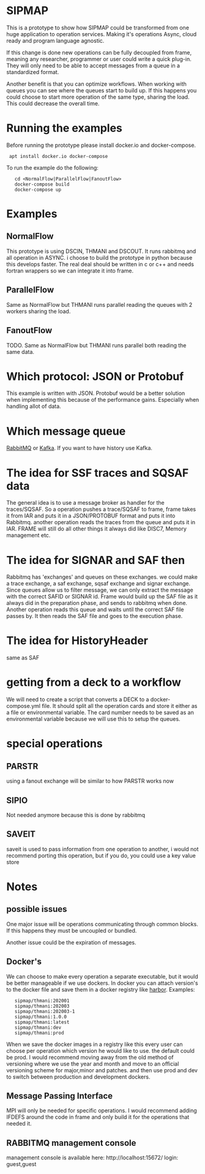 # SIPMAP
This is a prototype to show how SIPMAP could be transformed from one huge application to operation services. Making it's operations Async, cloud ready and program language agnostic.

If this change is done new operations can be fully decoupled from frame, meaning any researcher, programmer or user could write a quick plug-in. They will only need to be able to accept messages from a queue in a standardized format. 

Another benefit is that you can optimize workflows. When working with queues you can see where the queues start to build up. If this happens you could choose to start more operation of the same type, sharing the load. This could decrease the overall time.  

# Running the examples
Before running the prototype please install docker.io and docker-compose. 
 ```
  apt install docker.io docker-compose
```

To run the example do the following:
 ```
    cd <NormalFlow|ParallelFlow|FanoutFlow>
    docker-compose build
    docker-compose up
 ```

# Examples
## NormalFlow
This prototype is using DSCIN, THMANI and DSCOUT. It runs rabbitmq and all operation in ASYNC. i choose to build the prototype in python because this develops faster. The real deal should be written in c or c++ and needs fortran wrappers so we can integrate it into frame. 

## ParallelFlow
Same as NormalFlow but THMANI runs parallel reading the queues with 2 workers sharing the load.

## FanoutFlow
TODO. Same as NormalFlow but THMANI runs parallel both reading the same data. 

# Which protocol: JSON or Protobuf
This example is written with JSON. Protobuf would be a better solution when implementing this because of the performance gains. Especially when handling allot of data. 

# Which message queue
[RabbitMQ](https://www.rabbitmq.com/devtools.html) or [Kafka](https://kafka.apache.org/). If you want to have history use Kafka. 

# The idea for SSF traces and SQSAF data
The general idea is to use a message broker as handler for the traces/SQSAF. So a operation pushes a trace/SQSAF to frame, frame takes it from IAR and puts it in a JSON/PROTOBUF format and puts it into Rabbitmq. another operation reads the traces from the queue and puts it in IAR. FRAME will still do all other things it always did like DISC7, Memory management etc. 

# The idea for SIGNAR and SAF then
Rabbitmq has 'exchanges' and queues on these exchanges. we could make a trace exchange, a saf exchange, sqsaf exchange and signar exchange. Since queues allow us to filter message, we can only extract the message with the correct SAFID or SIGNAR id. Frame would build up the SAF file as it always did in the preparation phase, and sends to rabbitmq when done. Another operation reads this queue and waits until the correct SAF file passes by. It then reads the SAF file and goes to the execution phase. 

# The idea for HistoryHeader
same as SAF

# getting from a deck to a workflow
We will need to create a script that converts a DECK to a docker-compose.yml file. It should split all the operation cards and store it either as a file or environmental variable. The card number needs to be saved as an environmental variable because we will use this to setup the queues.

# special operations
## PARSTR
using a fanout exchange will be similar to how PARSTR works now

## SIPIO
Not needed anymore because this is done by rabbitmq

## SAVEIT
saveit is used to pass information from one operation to another, i would not recommend porting this operation, but if you do, you could use a key value store 

# Notes
## possible issues
One major issue will be operations communicating through common blocks. If this happens they must be uncoupled or bundled.

Another issue could be the expiration of messages. 

## Docker's
We can choose to make every operation a separate executable, but it would be better manageable if we use dockers. In docker you can attach version's to the docker file and save them in a docker registry like [harbor](https://goharbor.io/). Examples:
```
   sipmap/thmani:202001
   sipmap/thmani:202003
   sipmap/thmani:202003-1
   sipmap/thmani:1.0.0
   sipmap/thmani:latest
   sipmap/thmani:dev
   sipmap/thmani:prod
```
When we save the docker images in a registry like this every user can choose per operation which version he would like to use. the default could be prod. I would recommend moving away from the old method of versioning where we use the year and month and move to an official versioning scheme for major,minor and patches. and then use prod and dev to switch between production and development dockers. 

## Message Passing Interface
MPI will only be needed for specific operations. I would recommend adding IFDEFS around the code in frame and only build it for the operations that needed it. 


## RABBITMQ management console
management console is available here: http://localhost:15672/
login: guest,guest

